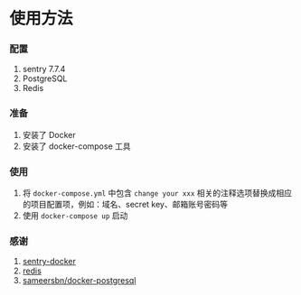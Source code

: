 # 使用方法

### 配置
1. sentry 7.7.4
2. PostgreSQL
3. Redis

### 准备
1. 安装了 Docker
2. 安装了 docker-compose 工具

### 使用
1. 将 `docker-compose.yml` 中包含 `change your xxx` 相关的注释选项替换成相应的项目配置项，例如：域名、secret key、邮箱账号密码等
2. 使用 `docker-compose up` 启动

### 感谢
1. [sentry-docker](https://github.com/slafs/sentry-docker)
2. [redis](https://hub.docker.com/_/redis/)
3. [sameersbn/docker-postgresql](https://github.com/sameersbn/docker-postgresql)
